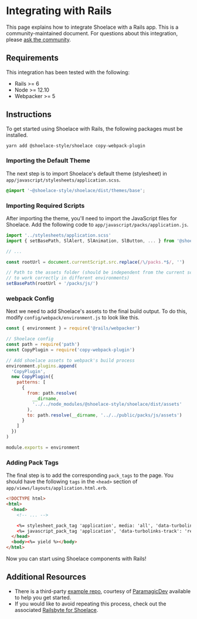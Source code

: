 # Integrating with Rails

This page explains how to integrate Shoelace with a Rails app. This is a community-maintained document. For questions about this integration, please [ask the community](/resources/community).

## Requirements

This integration has been tested with the following:

- Rails >= 6
- Node >= 12.10
- Webpacker >= 5

## Instructions

To get started using Shoelace with Rails, the following packages must be installed.

```bash
yarn add @shoelace-style/shoelace copy-webpack-plugin
```

### Importing the Default Theme

The next step is to import Shoelace's default theme (stylesheet) in `app/javascript/stylesheets/application.scss`.

```css
@import '~@shoelace-style/shoelace/dist/themes/base';
```

### Importing Required Scripts

After importing the theme, you'll need to import the JavaScript files for Shoelace. Add the following code to `app/javascript/packs/application.js`.

```js
import '../stylesheets/application.scss'
import { setBasePath, SlAlert, SlAnimation, SlButton, ... } from '@shoelace-style/shoelace'

// ...

const rootUrl = document.currentScript.src.replace(/\/packs.*$/, '')

// Path to the assets folder (should be independent from the current script source path
// to work correctly in different environments)
setBasePath(rootUrl + '/packs/js/')
```

### webpack Config

Next we need to add Shoelace's assets to the final build output. To do this, modify `config/webpack/environment.js` to look like this.

```js
const { environment } = require('@rails/webpacker')

// Shoelace config
const path = require('path')
const CopyPlugin = require('copy-webpack-plugin')

// Add shoelace assets to webpack's build process
environment.plugins.append(
  'CopyPlugin',
  new CopyPlugin({
    patterns: [
      {
        from: path.resolve(
          __dirname,
          '../../node_modules/@shoelace-style/shoelace/dist/assets'
        ),
        to: path.resolve(__dirname, '../../public/packs/js/assets')
      }
    ]
  })
)

module.exports = environment
```

### Adding Pack Tags

The final step is to add the corresponding `pack_tags` to the page. You should have the following `tags` in the `<head>` section of `app/views/layouts/application.html.erb`.

```html
<!DOCTYPE html>
<html>
  <head>
    <!-- ... -->

    <%= stylesheet_pack_tag 'application', media: 'all', 'data-turbolinks-track': 'reload' %>
    <%= javascript_pack_tag 'application', 'data-turbolinks-track': 'reload' %>
  </head>
  <body><%= yield %></body>
</html>
```

Now you can start using Shoelace components with Rails!

## Additional Resources

- There is a third-party [example repo](https://github.com/ParamagicDev/rails-shoelace-example), courtesy of [ParamagicDev](https://github.com/ParamagicDev) available to help you get started.
- If you would like to avoid repeating this process, check out the associated [Railsbyte for Shoelace](https://railsbytes.com/templates/X8BsEb).

